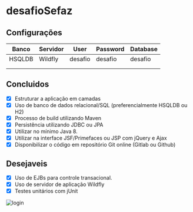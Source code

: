 # desafioSefaz

## Configurações
| Banco  | Servidor | User    | Password | Database|
|--------|----------|---------|----------|---------|
| HSQLDB | Wildfly  | desafio | desafio  | desafio |
|        |          |         |          |         |
|        |          |         |          |         |

## Concluidos
- [x] Estruturar a aplicação em camadas
- [x] Uso de banco de dados relacional/SQL (preferencialmente HSQLDB ou H2)
- [x] Processo de build utilizando Maven
- [x] Persistência utilizando JDBC ou JPA
- [x] Utilizar no mínimo Java 8.
- [x] Utilizar na interface JSF/Primefaces ou JSP com jQuery e Ajax
- [x] Disponibilizar o código em repositório Git online (Gitlab ou Github)

## Desejaveis
- [x] Uso de EJBs para controle transacional.
- [x] Uso de servidor de aplicação Wildfly 
- [x] Testes unitários com jUnit

![login](https://user-images.githubusercontent.com/33108277/64931749-f00d7180-d810-11e9-8de5-900bcce6251d.png)

